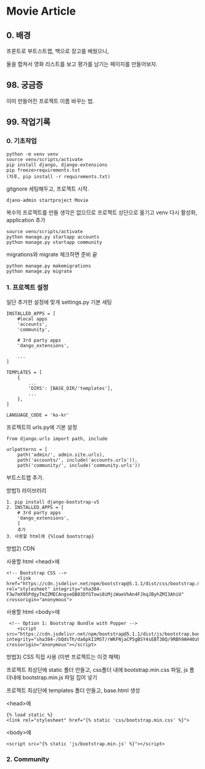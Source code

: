 # Movie Article



## 0. 배경

프론트로 부트스트랩, 백으로 장고를 배웠으니, 

둘을 합쳐서 영화 리스트를 보고 평가를 남기는 페이지를 만들어보자.



## 98. 궁금증

이미 만들어진 프로젝트 이름 바꾸는 법.



## 99. 작업기록

### 0. 기초작업

```
python -m venv venv
source venv/scripts/activate
pip install django, django-extensions
pip freeze>requirements.txt
(차후, pip install -r requirements.txt)
```

gitgnore 세팅해두고, 프로젝트 시작.

```
djano-admin startproject Movie
```

복수의 프로젝트를 만들 생각은 없으므로 프로젝트 상단으로 옮기고 venv 다시 활성화, application 추가

```
source venv/scripts/activate
python manage.py startapp accounts
python manage.py startapp community
```

migrations와 migrate 체크하면 준비 끝

```
python manage.py makemigrations
python manage.py migrate
```



### 1. 프로젝트 설정

일단 추가한 설정에 맞게 settings.py 기본 세팅

```
INSTALLED_APPS = [
    #local apps
    'accounts',
    'community',

    # 3rd party apps
    'dango_extensions',
	
	...
]
```

```
TEMPLATES = [
    {
    	...
        'DIRS': [BASE_DIR/'templates'],
        ...
    },
]
```

```
LANGUAGE_CODE = 'ko-kr'
```



프로젝트의 urls.py에 기본 설정

```
from django.urls import path, include

urlpatterns = [
    path('admin/', admin.site.urls),
    path('accounts/', include('accounts.urls')),
    path('community/', include('community.urls'))
```



부트스트랩 추가.

방법1) 라이브러리

```
1. pip install django-bootstrap-v5
2. INSTALLED_APPS = [
    # 3rd party apps
    'dango_extensions',
    ]
    추가
3. 사용할 html에 {%load bootstrap}
```

방법2) CDN

사용할 html <head\>에

```
<!-- Bootstrap CSS -->
    <link href="https://cdn.jsdelivr.net/npm/bootstrap@5.1.1/dist/css/bootstrap.min.css" rel="stylesheet" integrity="sha384-F3w7mX95PdgyTmZZMECAngseQB83DfGTowi0iMjiWaeVhAn4FJkqJByhZMI3AhiU" crossorigin="anonymous">
```

사용할 html \<body>에

```
 <!-- Option 1: Bootstrap Bundle with Popper -->
    <script src="https://cdn.jsdelivr.net/npm/bootstrap@5.1.1/dist/js/bootstrap.bundle.min.js" integrity="sha384-/bQdsTh/da6pkI1MST/rWKFNjaCP5gBSY4sEBT38Q/9RBh9AH40zEOg7Hlq2THRZ" crossorigin="anonymous"></script>
```



방법3) CSS 직접 사용 (이번 프로젝트는 이것 채택)

프로젝트 최상단에 static 폴더 만들고, css폴더 내에 bootstrap.min.css 파일, js 폴더내에 bootstrap.min.js 파일 집어 넣기

프로젝트 최상단에 templates 폴더 만들고, base.html 생성

\<head>에

```
{% load static %}
<link rel="stylesheet" href="{% static 'css/bootstrap.min.css' %}">
```

\<body>에

```
<script src="{% static 'js/bootstrap.min.js' %}"></script>
```









### 2. Community


